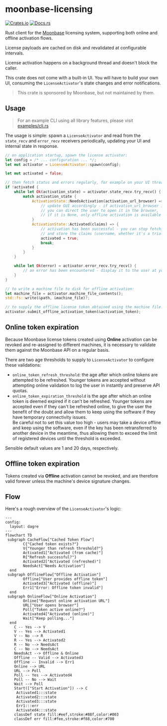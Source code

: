 # moonbase-licensing
[![Crates.io](https://img.shields.io/crates/v/moonbase-licensing.svg)](https://crates.io/crates/moonbase-licensing)
[![Docs.rs](https://img.shields.io/docsrs/moonbase-licensing)](https://docs.rs/moonbase-licensing)

Rust client for the [Moonbase](https://moonbase.sh) licensing system,
supporting both online and offline activation flows.

License payloads are cached on disk and revalidated at configurable intervals.

License activation happens on a background thread and doesn't block the caller.

This crate does not come with a built-in UI. You will have to build your own UI,
consuming the `LicenseActivator`'s state changes and error notifications.

> This crate is sponsored by Moonbase, but not maintained by them.

## Usage

> For an example CLI using all library features, please visit [examples/cli.rs](examples/cli.rs)

The usage is simple: spawn a `LicenseActivator` and read from the `state_recv` and `error_recv` receivers periodically,
updating your UI and internal state in response.

```rust
// on application startup, spawn the license activator:
let config = /* ... configuration ... */;
let mut activator = LicenseActivator::spawn(config);

let mut activated = false;

// then fetch status and errors regularly, for example on your UI thread:
if !activated {
    while let Ok(activation_state) = activator.state_recv.try_recv() {
        match activation_state {
            ActivationState::NeedsActivation(activation_url_browser) => {
                // update GUI accordingly - if activation_url_browser is provided,
                // you can direct the user to open it in the browser,
                // if it is None, only offline activation is available at this point
            }
            ActivationState::Activated(claims) => {
                // activation has been successful - you can stop fetching state updates now
                // and store the claims (username, whether it's a trial, etc) somewhere for later use
                activated = true;
                break;
            }
        }
    }

    while let Ok(error) = activator.error_recv.try_recv() {
        // an error has been encountered - display it to the user at your discretion
    }
}

// to write a machine file to disk for offline activation:
let machine_file = activator.machine_file_contents();
std::fs::write(&path, &machine_file)?;

// to supply the offline license token obtained using the machine file:
activator.submit_offline_activation_token(&activation_token);
```

## Online token expiration

Because Moonbase license tokens created using **Online** activation can be revoked
and re-assigned to different machines, it is necessary to validate them
against the Moonbase API on a regular basis.

There are two age thresholds to supply to `LicenseActivator` to configure these validations:

- `online_token_refresh_threshold`: the age after which online tokens are attempted to be refreshed. Younger tokens
  are accepted without attempting online validation to log the user in instantly and preserve API quotas.
- `online_token_expiration_threshold` is the age after which an online token is deemed expired if it can't be refreshed.
  Younger tokens are accepted even if they can't be refreshed online, to give the user the benefit of the doubt and
  allow them to keep using the software if they have temporary connectivity issues.  
  Be careful not to set this value too high - users may take a device offline
  and keep using the software, even if the key has been retransferred to another device in the meantime,
  thus allowing them to exceed the limit of registered devices until the threshold is exceeded.

Sensible default values are 1 and 20 days, respectively.

## Offline token expiration

Tokens created via **Offline** activation cannot be revoked,
and are therefore valid forever unless the machine's device signature changes.

## Flow

Here's a rough overview of the `LicenseActivator`'s logic:

```mermaid
---
config:
  layout: dagre
---
flowchart TD
 subgraph CacheFlow["Cached Token Flow"]
        C{"Cached token exists?"}
        V{"Younger than refresh threshold?"}
        Activated1["Activated (from cache)"]
        R{"Refresh successful?"}
        Activated2["Activated (refreshed)"]
        NeedsAct["Needs Activation"]
  end
 subgraph OfflineFlow["Offline Activation"]
        Offline["User provides offline token"]
        Activated3["Activated (offline)"]
        Err1["Error: Offline token invalid"]
  end
 subgraph OnlineFlow["Online Activation"]
        Online["Request online activation URL"]
        URL["User opens browser"]
        Poll{"Token active online?"}
        Activated4["Activated (online)"]
        Wait["Keep polling..."]
  end
    C -- Yes --> V
    V -- Yes --> Activated1
    V -- No --> R
    R -- Yes --> Activated2
    R -- No --> NeedsAct
    C -- No --> NeedsAct
    NeedsAct --> Offline & Online
    Offline -- Valid --> Activated3
    Offline -- Invalid --> Err1
    Online --> URL
    URL --> Poll
    Poll -- Yes --> Activated4
    Poll -- No --> Wait
    Wait --> Poll
    Start(["Start Activation"]) --> C
     Activated1:::state
     Activated2:::state
     Activated3:::state
     Err1:::err
     Activated4:::state
    classDef state fill:#eef,stroke:#88f,color:#003
    classDef err fill:#fee,stroke:#f88,color:#700
```
